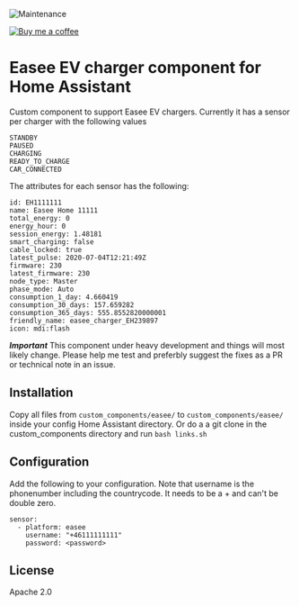 ![Maintenance](https://img.shields.io/maintenance/yes/2020.svg)

[![Buy me a coffee](https://img.shields.io/static/v1.svg?label=Buy%20me%20a%20coffee&message=🥨&color=black&logo=buy%20me%20a%20coffee&logoColor=white&labelColor=6f4e37)](https://www.buymeacoffee.com/fondberg)

# Easee EV charger component for Home Assistant

Custom component to support Easee EV chargers. Currently it has a sensor per charger with the following values

```
STANDBY
PAUSED
CHARGING
READY_TO_CHARGE
CAR_CONNECTED
```

The attributes for each sensor has the following:

```
id: EH1111111
name: Easee Home 11111
total_energy: 0
energy_hour: 0
session_energy: 1.48181
smart_charging: false
cable_locked: true
latest_pulse: 2020-07-04T12:21:49Z
firmware: 230
latest_firmware: 230
node_type: Master
phase_mode: Auto
consumption_1_day: 4.660419
consumption_30_days: 157.659282
consumption_365_days: 555.8552820000001
friendly_name: easee_charger_EH239897
icon: mdi:flash
```

**_Important_**
This component under heavy development and things will most likely change.
Please help me test and preferbly suggest the fixes as a PR or technical note in an issue.

## Installation

Copy all files from `custom_components/easee/` to `custom_components/easee/` inside your config Home Assistant directory.
Or do a a git clone in the custom_components directory and run `bash links.sh`

## Configuration

Add the following to your configuration. Note that username is the phonenumber including the countrycode. It needs to be a + and can't be double zero.

```
sensor:
  - platform: easee
    username: "+46111111111"
    password: <password>
```

## License

Apache 2.0
